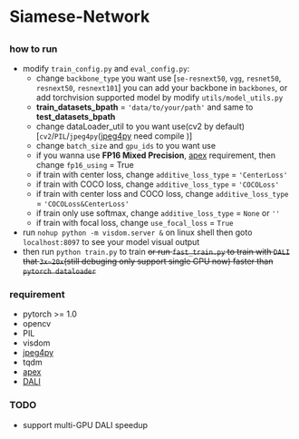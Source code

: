 # Siamese-Network
## 
### how to run
* modify `train_config.py` and `eval_config.py`: 
  * change `backbone_type` you want use [`se-resnext50`, `vgg`, `resnet50`, `resnext50`, `resnext101`] you can add your backbone in `backbones`, or add torchvision supported model by modify `utils/model_utils.py`
  * **train_datasets_bpath** = `'data/to/your/path'` and same to **test_datasets_bpath**
  * change dataLoader_util to you want use(cv2 by default) [`cv2`/`PIL`/`jpeg4py`([jpeg4py](https://github.com/ajkxyz/jpeg4py) need compile )]
  * change `batch_size` and `gpu_ids` to you want use
  * if you wanna use **FP16 Mixed Precision**, [apex](https://github.com/NVIDIA/apex) requirement, then change `fp16_using` = True
  * if train with center loss, change `additive_loss_type` = `'CenterLoss'`
  * if train with COCO loss, change `additive_loss_type` = `'COCOLoss'`
  * if train with center loss and COCO loss, change `additive_loss_type` = `'COCOLoss&CenterLoss'`
  * if train only use softmax, change `additive_loss_type` = `None` or `''`
  * if train with focal loss, change `use_focal_loss` = `True`
* run `nohup python -m visdom.server &` on linux shell then goto `localhost:8097` to see your model visual output
* then run `python train.py` to train ~~or run `fast_train.py` to train with `DALI` that `3x~20x`(still debuging only support single GPU now) faster than `pytorch dataloader`~~

### requirement
* pytorch >= 1.0
* opencv
* PIL
* visdom
* [jpeg4py](https://github.com/ajkxyz/jpeg4py)
* tqdm
* [apex](https://github.com/NVIDIA/apex)
* [DALI](https://github.com/NVIDIA/DALI.git)

### TODO
* support multi-GPU DALI speedup
